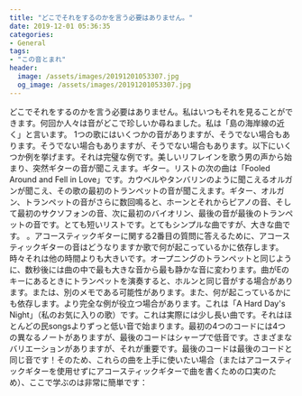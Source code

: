 ```yaml
---
title: "どこでそれをするのかを言う必要はありません。"
date: 2019-12-01 05:36:35
categories:
- General
tags:
- "この音とまれ"
header:
  image: /assets/images/20191201053307.jpg
  og_image: /assets/images/20191201053307.jpg
---
```


どこでそれをするのかを言う必要はありません。私はいつもそれを見ることができます。何回か人々は音がどこで珍しいか尋ねました。私は「島の海岸線の近く」と言います。 1つの歌にはいくつかの音がありますが、そうでない場合もあります。そうでない場合もありますが、そうでない場合もあります。以下にいくつか例を挙げます。それは完璧な例です。美しいリフレインを歌う男の声から始まり、突然ギターの音が聞こえます。ギター。リストの次の曲は「Fooled Around and Fell in Love」です。カウベルやタンバリンのように聞こえるオルガンが聞こえ、その歌の最初のトランペットの音が聞こえます。ギター、オルガン、トランペットの音がさらに数回鳴ると、ホーンとそれからピアノの音、そして最初のサクソフォンの音、次に最初のバイオリン、最後の音が最後のトランペットの音です。とても短いリストです。とてもシンプルな曲ですが、大きな曲です。 。アコースティックギターに関する2番目の質問に答えるために、アコースティックギターの音はどうなりますか歌で何が起こっているかに依存します。時々それは他の時間よりも大きいです。オープニングのトランペットと同じように、数秒後には曲の中で最も大きな音から最も静かな音に変わります。曲がEのキーにあるときにトランペットを演奏すると、ホルンと同じ音がする場合があります。または、別のメモである可能性があります。また、何が起こっているかにも依存します。より完全な例が役立つ場合があります。これは「A Hard Day&#39;s Night」（私のお気に入りの歌）です。これは実際には少し長い曲です。それはほとんどの民songsよりずっと低い音で始まります。最初の4つのコードには4つの異なるノートがありますが、最後のコードはシャープで低音です。さまざまなバリエーションがありますが、それが重要です。最後のコードは最後のコードと同じ音です！そのため、これらの曲を上手に使いたい場合（またはアコースティックギターを使用せずにアコースティックギターで曲を書くための口実のため）、ここで学ぶのは非常に簡単です：
